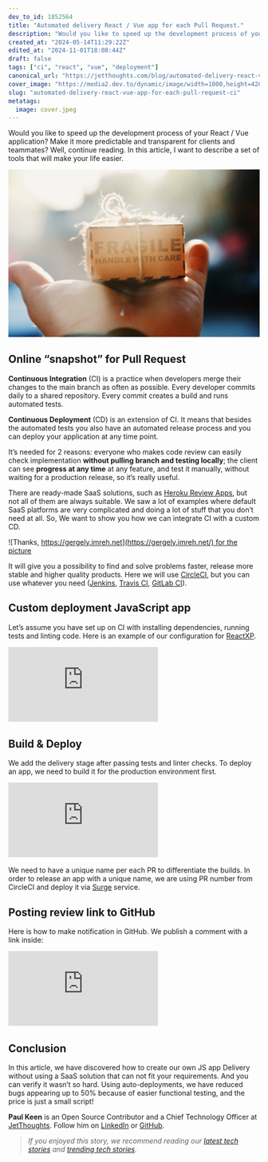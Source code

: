 ```yaml
---
dev_to_id: 1852564
title: "Automated delivery React / Vue app for each Pull Request."
description: "Would you like to speed up the development process of your React / Vue application? Make it more..."
created_at: "2024-05-14T11:29:22Z"
edited_at: "2024-11-01T18:08:44Z"
draft: false
tags: ["ci", "react", "vue", "deployment"]
canonical_url: "https://jetthoughts.com/blog/automated-delivery-react-vue-app-for-each-pull-request-ci/"
cover_image: "https://media2.dev.to/dynamic/image/width=1000,height=420,fit=cover,gravity=auto,format=auto/https%3A%2F%2Fraw.githubusercontent.com%2Fjetthoughts%2Fjetthoughts.github.io%2Fmaster%2Fstatic%2Fassets%2Fimg%2Fblog%2Fautomated-delivery-react-vue-app-for-each-pull-request-ci%2Ffile_0.jpeg"
slug: "automated-delivery-react-vue-app-for-each-pull-request-ci"
metatags:
  image: cover.jpeg
---
```

Would you like to speed up the development process of your React / Vue application? Make it more predictable and transparent for clients and teammates? Well, continue reading. In this article, I want to describe a set of tools that will make your life easier.

![Photo by [jesse ramirez](https://unsplash.com/@jesseramirezla?utm_source=medium&utm_medium=referral) on [Unsplash](https://unsplash.com?utm_source=medium&utm_medium=referral)](file_0.jpeg)

## Online “snapshot” for Pull Request

**Continuous Integration** (CI) is a practice when developers merge their changes to the main branch as often as possible. Every developer commits daily to a shared repository. Every commit creates a build and runs automated tests.

**Continuous Deployment** (CD) is an extension of CI. It means that besides the automated tests you also have an automated release process and you can deploy your application at any time point.

It’s needed for 2 reasons: everyone who makes code review can easily check implementation **without pulling branch and testing locally**; the client can see **progress at any time** at any feature, and test it manually, without waiting for a production release, so it’s really useful.

There are ready-made SaaS solutions, such as [Heroku Review Apps](https://devcenter.heroku.com/articles/github-integration-review-apps), but not all of them are always suitable. We saw a lot of examples where default SaaS platforms are very complicated and doing a lot of stuff that you don’t need at all. So, We want to show you how we can integrate CI with a custom CD.

![Thanks, [https://gergely.imreh.net](https://gergely.imreh.net/) for the picture](file_1.png)

It will give you a possibility to find and solve problems faster, release more stable and higher quality products. Here we will use [CircleCI](https://circleci.com/), but you can use whatever you need ([Jenkins](https://jenkins.io/), [Travis CI](https://travis-ci.org/), [GitLab CI](https://about.gitlab.com/product/continuous-integration/)).

## Custom deployment JavaScript app

Let’s assume you have set up on CI with installing dependencies, running tests and linting code. Here is an example of our configuration for [ReactXP](https://microsoft.github.io/reactxp/).

 <iframe src="https://medium.com/media/a2cc7fefa1979060749a33791d4bb229" frameborder=0></iframe>

## Build & Deploy

We add the delivery stage after passing tests and linter checks. To deploy an app, we need to build it for the production environment first.

 <iframe src="https://medium.com/media/29806c815eff123d49b55f59525cee6f" frameborder=0></iframe>

We need to have a unique name per each PR to differentiate the builds. In order to release an app with a unique name, we are using PR number from CircleCI and deploy it via [Surge](https://surge.sh/) service.

## Posting review link to GitHub

Here is how to make notification in GitHub. We publish a comment with a link inside:

 <iframe src="https://medium.com/media/73ead03ffa15c7cd912381713409e875" frameborder=0></iframe>

## Conclusion

In this article, we have discovered how to create our own JS app Delivery without using a SaaS solution that can not fit your requirements. And you can verify it wasn’t so hard. Using auto-deployments, we have reduced bugs appearing up to 50% because of easier functional testing, and the price is just a small script!

**Paul Keen** is an Open Source Contributor and a Chief Technology Officer at [JetThoughts](https://www.jetthoughts.com). Follow him on [LinkedIn](https://www.linkedin.com/in/paul-keen/) or [GitHub](https://github.com/pftg).
>  *If you enjoyed this story, we recommend reading our [latest tech stories](https://jtway.co/latest) and [trending tech stories](https://jtway.co/trending).*
